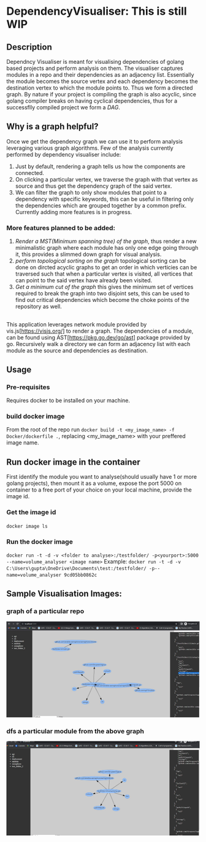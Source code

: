 # DependencyVisualiser: This is still WIP
## Description
Dependncy Visualiser is meant for visualising dependencies of golang based projects and perform analysis on them.
The visualiser captures modules in a repo and their dependencies as an adjacency list.
Essentially the module becomes the source vertex and each dependency becomes the destination vertex to which the module points to.
Thus we form a directed graph. By nature if your project is compiling the graph is also acyclic, since golang compiler breaks on having cyclical dependencies, thus for a successflly compiled project we form a *DAG*.

## Why is a graph helpful?
Once we get the dependency graph we can use it to perform analysis leveraging various graph algorithms.
Few of the analysis currently performed by dependency visualiser include:
1. Just by  default, rendering a graph tells us how the components are connected.
2. On clicking a particular vertex, we traverse the graph with that vertex as source and thus get the dependency graph of the said vertex.
3. We can filter the graph to only show modules that point to a dependency with specific keywords, this can be useful in filtering only
the dependencies which are grouped together by a common prefix.
Currently adding more features is in progress.
### More features planned to be added: 
1. *Render a MST(Minimum spanning tree) of the graph*, thus render a new minimalistic graph where each module has only one edge going through it, this provides a slimmed down graph for visual analysis.
2. *perform topological sorting on the graph* topological sorting can be done on dircted acyclic graphs to get an order in which verticies can be traversed such that when a particular vertex is visited, all vertices that can point to the said vertex have already been visited.
3. *Get a minimum cut of the graph* this gives the minimum set of vertices required to break the graph into two disjoint sets, this can be used to find out critical dependencies which become the choke points of the repository as well.

## 
This application leverages network module provided by vis.js[https://visjs.org/] to render a graph.
The dependencies of a module, can be found using AST[https://pkg.go.dev/go/ast] package provided by go.
Recursively walk a directory we can form an adjacency list with each module as the source and dependencies as destination.

## Usage
### Pre-requisites
Requires docker to be installed on your machine.

### build docker image
From the root of the repo run `docker build -t <my_image_name> -f Docker/dockerfile .`, replacing <my_image_name> with your preffered image name.

## Run docker image in the container
First identify the module you want to analyse(should usually have 1 or more golang projects), then mount it as a volume, expose the port 5000 on container to a free port of your choice on your local machine, provide the image id.
### Get the image id
`docker image ls`
### Run the docker image
`docker run -t -d -v <folder to analyse>:/testfolder/ -p<yourport>:5000 --name=volume_analyser <image name>`
Example:
`docker run -t -d -v C:\Users\gupta\OneDrive\Documents\test:/testfolder/ -p--name=volume_analyser 9cd05bb0862c`


## Sample Visualisation Images:

### graph of a particular repo
![a complete graph](ReadMeImages/complete_graph.JPG)

### dfs a particular module from the above graph
![dfs a particular module](ReadMeImages/dfs_specific_module.JPG)
